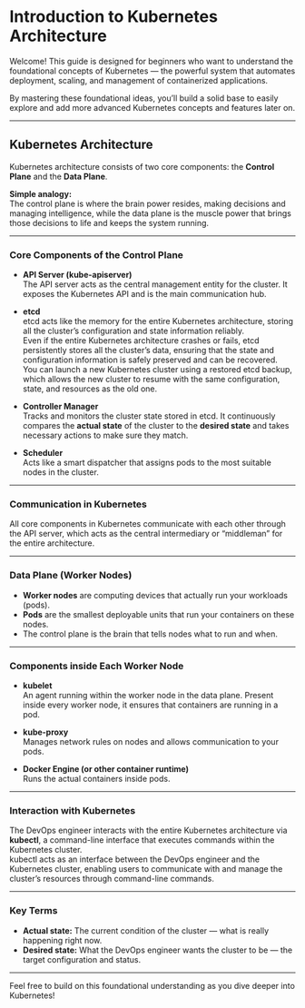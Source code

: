 # Introduction to Kubernetes Architecture

Welcome! This guide is designed for beginners who want to understand the foundational concepts of Kubernetes — the powerful system that automates deployment, scaling, and management of containerized applications.

By mastering these foundational ideas, you’ll build a solid base to easily explore and add more advanced Kubernetes concepts and features later on.

---

## Kubernetes Architecture

Kubernetes architecture consists of two core components: the **Control Plane** and the **Data Plane**.

**Simple analogy:**  
The control plane is where the brain power resides, making decisions and managing intelligence, while the data plane is the muscle power that brings those decisions to life and keeps the system running.

---

### Core Components of the Control Plane

- **API Server (kube-apiserver)**  
  The API server acts as the central management entity for the cluster. It exposes the Kubernetes API and is the main communication hub.

- **etcd**  
  etcd acts like the memory for the entire Kubernetes architecture, storing all the cluster’s configuration and state information reliably.  
  Even if the entire Kubernetes architecture crashes or fails, etcd persistently stores all the cluster’s data, ensuring that the state and configuration information is safely preserved and can be recovered.  
  You can launch a new Kubernetes cluster using a restored etcd backup, which allows the new cluster to resume with the same configuration, state, and resources as the old one.

- **Controller Manager**  
  Tracks and monitors the cluster state stored in etcd. It continuously compares the **actual state** of the cluster to the **desired state** and takes necessary actions to make sure they match.

- **Scheduler**  
  Acts like a smart dispatcher that assigns pods to the most suitable nodes in the cluster.

---

### Communication in Kubernetes

All core components in Kubernetes communicate with each other through the API server, which acts as the central intermediary or “middleman” for the entire architecture.

---

### Data Plane (Worker Nodes)

- **Worker nodes** are computing devices that actually run your workloads (pods).  
- **Pods** are the smallest deployable units that run your containers on these nodes.  
- The control plane is the brain that tells nodes what to run and when.

---

### Components inside Each Worker Node

- **kubelet**  
  An agent running within the worker node in the data plane. Present inside every worker node, it ensures that containers are running in a pod.

- **kube-proxy**  
  Manages network rules on nodes and allows communication to your pods.

- **Docker Engine (or other container runtime)**  
  Runs the actual containers inside pods.

---

### Interaction with Kubernetes

The DevOps engineer interacts with the entire Kubernetes architecture via **kubectl**, a command-line interface that executes commands within the Kubernetes cluster.  
kubectl acts as an interface between the DevOps engineer and the Kubernetes cluster, enabling users to communicate with and manage the cluster’s resources through command-line commands.

---

### Key Terms

- **Actual state:** The current condition of the cluster — what is really happening right now.  
- **Desired state:** What the DevOps engineer wants the cluster to be — the target configuration and status.

---

Feel free to build on this foundational understanding as you dive deeper into Kubernetes!
